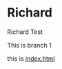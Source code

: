 Richard
=======

Richard Test

This is branch 1

this is [index.html](http://futurestar.github.io/Richard/ "index.html")